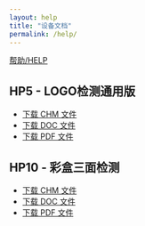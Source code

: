 ```yaml
---
layout: help
title: "设备文档"
permalink: /help/
---
```


<div class="nav">
	<div class="nav-div">
		<a title="品印宝官方网站" href="heep://ulinkmega.com">帮助/HELP</a>
	</div>
</div>
<div class="download-main">
<h2 class="SelectPrdt">HP5 - LOGO检测通用版</h2>
<ul class="download-ul">
	<li class="chm">
		<a target="_blank" href="http://pan.baidu.com/s/1o6wr4Qe" title="下载.chm 帮助文档格式">
				下载 CHM 文件
		</a>
	</li>
	<li class="doc">
		<a target="_blank" href="http://blog.ulinkmega.com/help/404" title="下载.doc word文档格式">
				下载 DOC 文件
		</a>
	</li>
	<li class="pdf">
		<a target="_blank" href="http://blog.ulinkmega.com/help/404" title="下载.pdf 文件格式">
				下载 PDF 文件
		</a>
	</li>
</ul>
</div>
<div class="download-main">
<h2 class="SelectPrdt">HP10 - 彩盒三面检测</h2>
<ul class="download-ul">
	<li class="chm">
		<a target="_blank" href="http://pan.baidu.com/s/1eQ8nb2a" title="下载.chm 帮助文档格式">
				下载 CHM 文件
		</a>
	</li>
	<li class="doc">
		<a target="_blank" href="http://blog.ulinkmega.com/help/404" title="下载.doc word文档格式">
				下载 DOC 文件
		</a>
	</li>
	<li class="pdf">
		<a target="_blank" href="http://blog.ulinkmega.com/help/404" title="下载.pdf 文件格式">
				下载 PDF 文件
		</a>
	</li>
</ul>
</div>
<!-- <div class="clear"></div>
<div class="update">
<h2>更新日志</h2>
<ul class="update-ul">
	<li>
		2015/09/09 - 品印宝帮助文档 - Vision Pro 通用版 v2.1
		<ol>
			<li>修复2.0版若干错误</li>
			<li>添加部分型号折页机、胶装机检测系统使用维护说明</li>
			<li>添加索引关键字</li>
		</ol>
	</li>
	<li>
		2015/02/07 - 品印宝帮助文档 - Vision Pro 通用版 v2.1
		<ol>
			<li>修复2.0版若干错误</li>
			<li>添加部分型号折页机、胶装机检测系统使用维护说明</li>
			<li>添加索引关键字</li>
		</ol>
	</li>
	<li>
		2015/02/06 - 品印宝帮助文档 - Vision Pro 通用版 v2.0
		<ol>
			<li>使用chm帮助文档格式、PDF格式同时发布</li>
			<li>涵盖大部分使用Vision Pro平台开发的产品</li>
		</ol>
	</li>
</ul>
</div> -->
<br>
<br>
<br>
<br>
<br>

